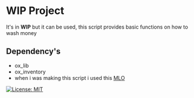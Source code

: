 # WIP Project
It's in **WIP** but it can be used, this script provides basic functions on how to wash money
## Dependency's
 - ox_lib
 - ox_inventory
 - when i was making this script i used this [MLO](https://www.gta5-mods.com/maps/abandoned-laundromat-interior-singleplayer-fivem-gtadps)

 [![License: MIT](https://img.shields.io/badge/License-MIT-yellow.svg)](https://opensource.org/licenses/MIT)

